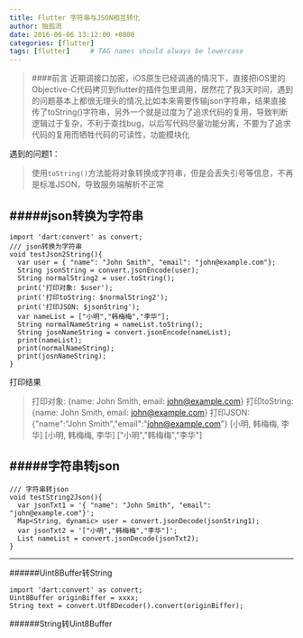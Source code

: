 ```yaml
---
title: Flutter 字符串与JSON相互转化
author: 独孤流
date: 2016-06-06 13:12:00 +0800
categories: [flutter]
tags: [flutter]     # TAG names should always be lowercase
---
```


> ####前言
>近期调接口加密，iOS原生已经调通的情况下，直接把iOS里的Objective-C代码拷贝到flutter的插件包里调用，居然花了我3天时间，遇到的问题基本上都很无理头的情况,比如本来需要传输json字符串，结果直接传了toString()字符串，另外一个就是过度为了追求代码的复用，导致判断逻辑过于复杂，不利于查找bug，以后写代码尽量功能分离，不要为了追求代码的复用而牺牲代码的可读性，功能模块化

遇到的问题1：
> 使用`toString()`方法能将对象转换成字符串，但是会丢失引号等信息，不再是标准JSON，导致服务端解析不正常

#####json转换为字符串
----
```
import 'dart:convert' as convert;
/// json转换为字符串
void testJson2String(){
  var user = { "name": "John Smith", "email": "john@example.com"};
  String jsonString = convert.jsonEncode(user);
  String normalString2 = user.toString();
  print('打印对象: $user');
  print('打印toString: $normalString2');
  print('打印JSON: $jsonString');
  var nameList = ["小明","韩梅梅","李华"];
  String normalNameString = nameList.toString();
  String josnNameString = convert.jsonEncode(nameList);
  print(nameList);
  print(normalNameString);
  print(josnNameString);
}
```
打印结果
> 打印对象: {name: John Smith, email: john@example.com}
打印toString: {name: John Smith, email: john@example.com}
打印JSON: {"name":"John Smith","email":"john@example.com"}
 [小明, 韩梅梅, 李华]
 [小明, 韩梅梅, 李华]
 ["小明","韩梅梅","李华"]

#####字符串转json
----
```
/// 字符串转json
void testString2Json(){
  var jsonTxt1 = '{ "name": "John Smith", "email": "john@example.com"}';
  Map<String, dynamic> user = convert.jsonDecode(jsonString1);
  var jsonTxt2 = '["小明","韩梅梅","李华"]';
  List nameList = convert.jsonDecode(jsonTxt2);
}

```

---
######Uint8Buffer转String
```
import 'dart:convert' as convert;
Uint8Buffer originBiffer = xxxx; 
String text = convert.Utf8Decoder().convert(originBiffer);
```
######String转Uint8Buffer
